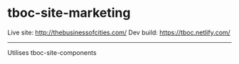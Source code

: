 # tboc-site-marketing

Live site: http://thebusinessofcities.com/
Dev build: https://tboc.netlify.com/

---

Utilises tboc-site-components
